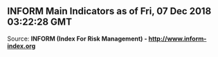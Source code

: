 ## INFORM Main Indicators as of Fri, 07 Dec 2018 03:22:28 GMT

Source: **INFORM (Index For Risk Management) - http://www.inform-index.org**